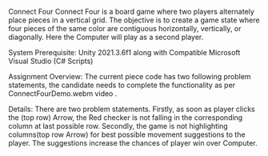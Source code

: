 Connect Four
Connect Four is a board game where two players alternately place pieces in a vertical grid. The objective is to create a game state where four pieces of the same color are contiguous horizontally, vertically, or diagonally. Here the Computer will play as a second player.

System Prerequisite:
Unity 2021.3.6f1 along with Compatible Microsoft Visual Studio (C# Scripts)


Assignment Overview:
The current piece code has two following problem statements, the candidate needs to complete the functionality as per ConnectFourDemo.webm video .

Details:
There are two problem statements. Firstly, as soon as player clicks the (top row) Arrow, the Red checker is not falling in the corresponding column at last possible row.
Secondly, the game is not highlighting columns(top row Arrow) for best possible movement suggestions to the player. The suggestions increase the chances of player win over Computer.
